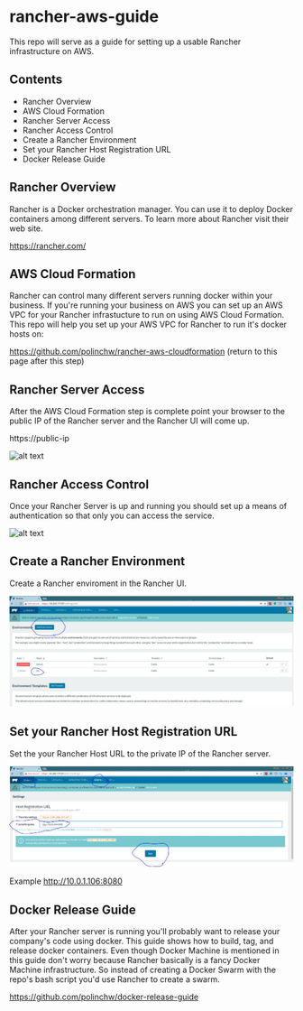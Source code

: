 # rancher-aws-guide
This repo will serve as a guide for setting up a usable Rancher infrastructure on AWS.

## Contents
- Rancher Overview
- AWS Cloud Formation
- Rancher Server Access
- Rancher Access Control
- Create a Rancher Environment
- Set your Rancher Host Registration URL
- Docker Release Guide

## Rancher Overview
Rancher is a Docker orchestration manager.  You can use it to deploy Docker containers among different servers.
To learn more about Rancher visit their web site.

https://rancher.com/

## AWS Cloud Formation
Rancher can control many different servers running docker within your business.  If you're running your business on AWS
you can set up an AWS VPC for your Rancher infrastucture to run on using AWS Cloud Formation.  This repo will help you set up your AWS VPC for Rancher to run it's docker hosts on:

https://github.com/polinchw/rancher-aws-cloudformation  (return to this page after this step)

## Rancher Server Access

After the AWS Cloud Formation step is complete point your browser to the public IP of the Rancher server and the Rancher UI will come up.

https://public-ip

![alt text](https://raw.githubusercontent.com/polinchw/rancher-ssl/master/images/rancher-startup.JPG)

## Rancher Access Control

Once your Rancher Server is up and running you should set up a means of authentication so that only you can access the service.

![alt text](https://raw.githubusercontent.com/polinchw/rancher-ssl/master/images/rancher-admin.JPG)

## Create a Rancher Environment

Create a Rancher enviroment in the Rancher UI.

![alt text](https://raw.githubusercontent.com/polinchw/rancher-aws-guide/master/images/rancher-env.JPG)

## Set your Rancher Host Registration URL

Set the your Rancher Host URL to the private IP of the Rancher server.  

![alt text](https://raw.githubusercontent.com/polinchw/rancher-aws-guide/master/images/rancher-hostreg.JPG)

Example http://10.0.1.106:8080

## Docker Release Guide
After your Rancher server is running you'll probably want to release your company's code using docker.  This guide shows how to 
build, tag, and release docker containers.  Even though Docker Machine is mentioned in this guide don't worry because Rancher basically is a fancy Docker Machine infrastructure.  So instead of creating a Docker Swarm with the repo's bash script you'd use Rancher to create a swarm.  

https://github.com/polinchw/docker-release-guide
